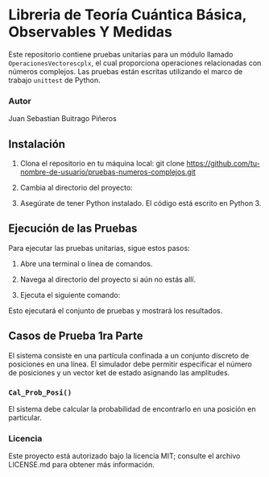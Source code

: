 # Libreria de Teoría Cuántica Básica, Observables Y Medidas

Este repositorio contiene pruebas unitarias para un módulo llamado `OperacionesVectorescplx`, el cual proporciona operaciones relacionadas con números complejos. Las pruebas están escritas utilizando el marco de trabajo `unittest` de Python.

### Autor
Juan Sebastian Buitrago Piñeros

## Instalación

1. Clona el repositorio en tu máquina local:
git clone https://github.com/tu-nombre-de-usuario/pruebas-numeros-complejos.git

2. Cambia al directorio del proyecto:

3. Asegúrate de tener Python instalado. El código está escrito en Python 3.

## Ejecución de las Pruebas

Para ejecutar las pruebas unitarias, sigue estos pasos:

1. Abre una terminal o línea de comandos.

2. Navega al directorio del proyecto si aún no estás allí.

3. Ejecuta el siguiente comando:

Esto ejecutará el conjunto de pruebas y mostrará los resultados.

## Casos de Prueba 1ra Parte

El sistema consiste en una partícula confinada a un conjunto discreto de posiciones en una línea. El simulador debe permitir especificar el número de posiciones y un vector ket de estado asignando las amplitudes.

### `Cal_Prob_Posi()`

El sistema debe calcular la probabilidad de encontrarlo en una posición en particular.

### Licencia

Este proyecto está autorizado bajo la licencia MIT; consulte el archivo LICENSE.md para obtener más información.